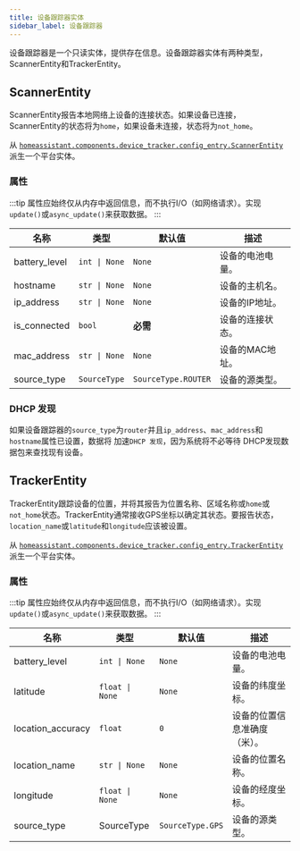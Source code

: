 ```yaml
---
title: 设备跟踪器实体
sidebar_label: 设备跟踪器
---
```


设备跟踪器是一个只读实体，提供存在信息。设备跟踪器实体有两种类型，ScannerEntity和TrackerEntity。

## ScannerEntity

ScannerEntity报告本地网络上设备的连接状态。如果设备已连接，ScannerEntity的状态将为`home`，如果设备未连接，状态将为`not_home`。

从 [`homeassistant.components.device_tracker.config_entry.ScannerEntity`](https://github.com/home-assistant/core/blob/dev/homeassistant/components/device_tracker/config_entry.py) 派生一个平台实体。

### 属性

:::tip
属性应始终仅从内存中返回信息，而不执行I/O（如网络请求）。实现`update()`或`async_update()`来获取数据。
:::

| 名称           | 类型                          | 默认值            | 描述                                 |
| -------------- | ----------------------------- | ----------------- | ------------------------------------ |
| battery_level  | <code>int &#124; None</code>  | `None`            | 设备的电池电量。                      |
| hostname       | <code>str &#124; None</code>  | `None`            | 设备的主机名。                        |
| ip_address     | <code>str &#124; None</code>  | `None`            | 设备的IP地址。                        |
| is_connected   | `bool`                        | **必需**          | 设备的连接状态。                      |
| mac_address    | <code>str &#124; None</code>  | `None`            | 设备的MAC地址。                       |
| source_type    | `SourceType`                  | `SourceType.ROUTER` | 设备的源类型。                       |

### DHCP 发现

如果设备跟踪器的`source_type`为`router`并且`ip_address`、`mac_address`和`hostname`属性已设置，数据将
加速`DHCP 发现`，因为系统将不必等待
DHCP发现数据包来查找现有设备。

## TrackerEntity

TrackerEntity跟踪设备的位置，并将其报告为位置名称、区域名称或`home`或`not_home`状态。TrackerEntity通常接收GPS坐标以确定其状态。要报告状态，`location_name`或`latitude`和`longitude`应该被设置。

从 [`homeassistant.components.device_tracker.config_entry.TrackerEntity`](https://github.com/home-assistant/core/blob/dev/homeassistant/components/device_tracker/config_entry.py) 派生一个平台实体。

### 属性

:::tip
属性应始终仅从内存中返回信息，而不执行I/O（如网络请求）。实现`update()`或`async_update()`来获取数据。
:::

| 名称               | 类型                          | 默认值          | 描述                                   |
| ------------------ | ----------------------------- | --------------- | -------------------------------------- |
| battery_level      | <code>int &#124; None</code>   | `None`          | 设备的电池电量。                        |
| latitude           | <code>float &#124; None</code> | `None`          | 设备的纬度坐标。                        |
| location_accuracy  | `float`                       | `0`             | 设备的位置信息准确度（米）。               |
| location_name      | <code>str &#124; None</code>   | `None`          | 设备的位置名称。                        |
| longitude          | <code>float &#124; None</code> | `None`          | 设备的经度坐标。                        |
| source_type        | SourceType                    | `SourceType.GPS` | 设备的源类型。                          |